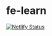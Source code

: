 # fe-learn

[![Netlify Status](https://api.netlify.com/api/v1/badges/4784fedd-f545-4a93-a612-a96803b4118a/deploy-status)](https://app.netlify.com/sites/diwakar-first-site/deploys)
